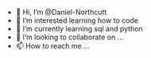 - 👋 Hi, I’m @Daniel-Northcutt
- 👀 I’m interested learning how to code
- 🌱 I’m currently learning sql and python
- 💞️ I’m looking to collaborate on ...
- 📫 How to reach me ...

<!---
Daniel-Northcutt/Daniel-Northcutt is a ✨ special ✨ repository because its `README.md` (this file) appears on your GitHub profile.
You can click the Preview link to take a look at your changes.
--->
